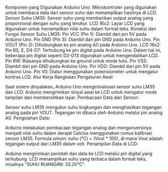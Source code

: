 Komponen yang Digunakan
Arduino Uno: Mikrokontroler yang digunakan untuk membaca data dari sensor suhu dan menampilkan hasilnya di LCD.
Sensor Suhu LM35: Sensor suhu yang memberikan output analog yang proporsional dengan suhu yang terukur.
LCD 16x2: Layar LCD yang digunakan untuk menampilkan nilai suhu dalam format teks.
Koneksi dan Fungsi
Sensor Suhu LM35:
Pin VCC (Pin 1): Diambil dari pin 5V pada Arduino Uno.
Pin GND (Pin 3): Diambil dari pin GND pada Arduino Uno.
Pin VOUT (Pin 2): Dihubungkan ke pin analog A0 pada Arduino Uno.
LCD 16x2:
Pin RS, E, D4-D7: Terhubung ke pin digital pada Arduino Uno. Dalam hal ini, beberapa pin digital seperti D2-D13 digunakan untuk mengendalikan LCD.
Pin RW: Biasanya dihubungkan ke ground untuk mode tulis.
Pin VSS: Diambil dari pin GND pada Arduino Uno.
Pin VDD: Diambil dari pin 5V pada Arduino Uno.
Pin V0: Diatur menggunakan potensiometer untuk mengatur kontras LCD.
Alur Kerja Rangkaian
Pengaturan Awal:

Saat sistem dinyalakan, Arduino Uno menginisialisasi sensor suhu LM35 dan LCD.
Arduino mengirimkan sinyal awal ke LCD untuk mengatur mode tampilan dan membersihkan layar.
Pembacaan Data dari Sensor:

Sensor suhu LM35 mengukur suhu lingkungan dan menghasilkan tegangan analog pada pin VOUT.
Tegangan ini dibaca oleh Arduino melalui pin analog A0.
Pengolahan Data:

Arduino melakukan pembacaan tegangan analog dan mengonversinya menjadi nilai suhu dalam derajat Celcius menggunakan rumus kalibrasi sensor LM35.
Formula umum: suhu (°C) = (Vout * 100), di mana Vout adalah tegangan output dari LM35 dalam volt.
Penampilan Data di LCD:

Arduino mengirimkan perintah dan data ke LCD melalui pin digital yang terhubung.
LCD menampilkan suhu yang terbaca dalam format teks, misalnya "SUHU RUANGAN: 33.20°C".
